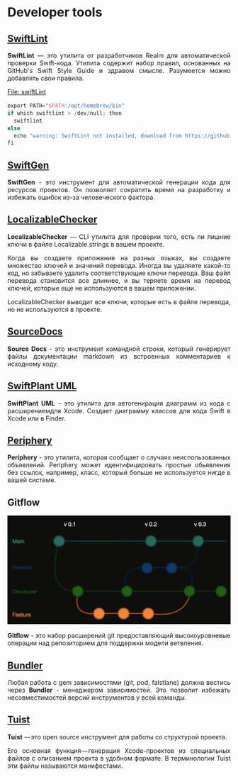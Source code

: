 # Developer tools

## [SwiftLint](https://github.com/realm/SwiftLint)
<p align="justify"><b>SwiftLint</b> — это утилита от разработчиков Realm для автоматической проверки Swift-кода. Утилита содержит набор правил, основанных на GitHub's Swift Style Guide и здравом смысле. Разумеется можно добавлять свои правила.</p>

[File: swiftLint](resources/swiftlint.yml) 

```swift
export PATH="$PATH:/opt/homebrew/bin"
if which swiftlint > /dev/null; then
  swiftlint
else
  echo "warning: SwiftLint not installed, download from https://github.com/realm/SwiftLint"
fi
```

## [SwiftGen](https://github.com/SwiftGen/SwiftGen)
<p align="justify"><b>SwiftGen</b> - это инструмент для автоматической генерации кода для ресурсов проектов. Он позволяет сократить время на разработку и избежать ошибок из-за человеческого фактора. </p>

## [LocalizableChecker](https://github.com/Jonathan-Gander/LocalizableChecker)
<p align="justify"><b>LocalizableChecker</b> — CLI утилита для проверки того, есть ли лишние ключи в файле Localizable.strings в вашем проекте.</p>
<p align="justify">Когда вы создаете приложение на разных языках, вы создаете множество ключей и значений перевода. Иногда вы удаляете какой-то код, но забываете удалить соответствующие ключи перевода. Ваш файл перевода становится все длиннее, и вы теряете время на перевод ключей, которые еще не используются в вашем приложении.</p>
<p align="justify">LocalizableChecker выводит все ключи, которые есть в файле перевода, но не используются в проекте.</p>

## [SourceDocs](https://github.com/SourceDocs/SourceDocs)
<p align="justify"><b>Source Docs</b> - это инструмент командной строки, который генерирует файлы документации markdown из встроенных комментариев к исходному коду.</p>

## [SwiftPlant UML](https://github.com/MarcoEidinger/SwiftPlantUML-Xcode-Extension)
<p align="justify"><b>SwiftPlant UML</b> - это утилита для автогенирация диаграмм из кода с расширениемдля Xcode. Создает диаграмму классов для кода Swift в Xcode или в Finder.</p>

## [Periphery](https://github.com/peripheryapp/periphery)
<p align="justify"><b>Periphery</b> - это утилита, которая сообщает о случаях неиспользованных объявлений. Periphery может идентифицировать простые обьявления без ссылок, например, класс, который больше не используется нигде в вашей системе.</p>

## Gitflow
![](resources/Gitflow.png)
<p align="justify"><b>Gitflow</b> - это набор расширений git предоставляющий высокоуровневые операции над репозиторием для поддержки модели ветвления.</p>

## [Bundler](https://bundler.io)
<p align="justify">Любая работа с gem зависимостями (git, pod, falstlane) должна вестись через <b>Bundler</b> - менеджером зависимостей. Это позволит избежать несовместимостей версий инструментов у всей команды.</p>

## [Tuist](https://github.com/tuist/tuist)
<p align="justify"><b>Tuist</b> — это open source инструмент для работы со структурой проекта.</p>
<p align="justify">Его основная функция — генерация Xcode-проектов из специальных файлов с описанием проекта в удобном формате. В терминологии Tuist эти файлы называются манифестами.</p>